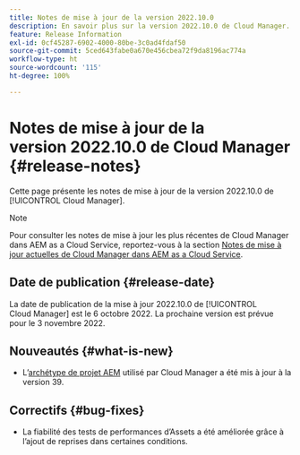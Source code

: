 ```yaml
---
title: Notes de mise à jour de la version 2022.10.0
description: En savoir plus sur la version 2022.10.0 de Cloud Manager.
feature: Release Information
exl-id: 0cf45287-6902-4000-80be-3c0ad4fdaf50
source-git-commit: 5ced643fabe0a670e456cbea72f9da8196ac774a
workflow-type: ht
source-wordcount: '115'
ht-degree: 100%

---
```


# Notes de mise à jour de la version 2022.10.0 de Cloud Manager {#release-notes}

Cette page présente les notes de mise à jour de la version 2022.10.0 de [!UICONTROL Cloud Manager].

>[!NOTE]
>
>Pour consulter les notes de mise à jour les plus récentes de Cloud Manager dans AEM as a Cloud Service, reportez-vous à la section [Notes de mise à jour actuelles de Cloud Manager dans AEM as a Cloud Service](https://experienceleague.adobe.com/fr/docs/experience-manager-cloud-service/content/release-notes/cloud-manager/current).

## Date de publication {#release-date}

La date de publication de la mise à jour 2022.10.0 de [!UICONTROL Cloud Manager] est le 6 octobre 2022. La prochaine version est prévue pour le 3 novembre 2022.

## Nouveautés {#what-is-new}

* L’[archétype de projet AEM](https://experienceleague.adobe.com/fr/docs/experience-manager-core-components/using/developing/archetype/overview) utilisé par Cloud Manager a été mis à jour à la version 39.

## Correctifs {#bug-fixes}

* La fiabilité des tests de performances d’Assets a été améliorée grâce à l’ajout de reprises dans certaines conditions.
